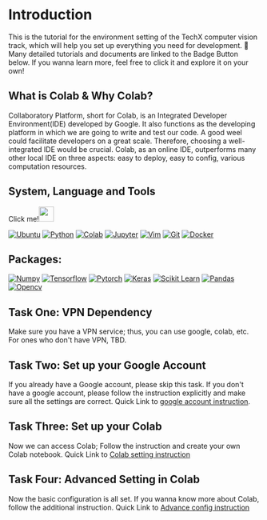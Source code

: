 # Introduction

This is the tutorial for the environment setting of the TechX computer vision track, which will help you set up everything you need for development. 👾Many detailed tutorials and documents are linked to the Badge Button below. If you wanna learn more, feel free to click it and explore it on your own! 

## What is Colab & Why Colab?
Collaboratory Platform, short for Colab, is an Integrated Developer Environment(IDE) developed by Google. It also functions as the developing platform in which we are going to write and test our code. A good weel could facilitate developers on a great scale. Therefore, choosing a well-integrated IDE would be crucial. Colab, as an online IDE, outperforms many other local IDE on three aspects: easy to deploy, easy to config, various computation resources.

## System, Language and Tools
Click me!<a href="https://www.gautamkrishnar.com/"><img src="https://media.giphy.com/media/hvRJCLFzcasrR4ia7z/giphy.gif" width="30px"></a>

[![Ubuntu](https://img.shields.io/badge/Ubuntu-E95420?style=for-the-badge&logo=ubuntu&logoColor=white)](https://ubuntu.com/tutorials)
[![Python](https://img.shields.io/badge/Python-3776AB?style=for-the-badge&logo=python&logoColor=white)](https://docs.python.org/3/tutorial/)
[![Colab](https://img.shields.io/badge/Colab-F9AB00?style=for-the-badge&logo=googlecolab&color=525252)](https://colab.research.google.com/notebooks/intro.ipynb)
[![Jupyter](https://img.shields.io/badge/Jupyter-F37626.svg?&style=for-the-badge&logo=Jupyter&logoColor=white)](https://jupyter.org/)
[![Vim](https://img.shields.io/badge/VIM-%2311AB00.svg?&style=for-the-badge&logo=vim&logoColor=white)](https://www.openvim.com/)
[![Git](https://img.shields.io/badge/Git-F05032?style=for-the-badge&logo=git&logoColor=white)](https://git-scm.com/docs/gittutorial)
[![Docker](https://img.shields.io/badge/Docker-2CA5E0?style=for-the-badge&logo=docker&logoColor=white)](https://docs.docker.com/)

## Packages:

[![Numpy](https://img.shields.io/badge/Numpy-777BB4?style=for-the-badge&logo=numpy&logoColor=white)](https://numpy.org/doc/stable/user/quickstart.html)
[![Tensorflow](https://img.shields.io/badge/TensorFlow-FF6F00?style=for-the-badge&logo=TensorFlow&logoColor=white)](https://www.tensorflow.org/tutorials)
[![Pytorch](https://img.shields.io/badge/PyTorch-EE4C2C?style=for-the-badge&logo=PyTorch&logoColor=white)](https://pytorch.org/tutorials/)
[![Keras](https://img.shields.io/badge/Keras-D00000?style=for-the-badge&logo=Keras&logoColor=white)](https://keras.io/guides/)
[![Scikit Learn](https://img.shields.io/badge/scikit_learn-F7931E?style=for-the-badge&logo=scikit-learn&logoColor=white)](https://scikit-learn.org/stable/tutorial/index.html)
[![Pandas](https://img.shields.io/badge/Pandas-2C2D72?style=for-the-badge&logo=pandas&logoColor=white)](https://pandas.pydata.org/docs/user_guide/index.html#user-guide)
[![Opencv](https://img.shields.io/badge/OpenCV-27338e?style=for-the-badge&logo=OpenCV&logoColor=white)](https://docs.opencv.org/4.5.2/d9/df8/tutorial_root.html)

## Task One: VPN Dependency

Make sure you have a VPN service; thus, you can use google, colab, etc. For ones who don't have VPN, TBD.

## Task Two: Set up your Google Account

If you already have a Google account, please skip this task. If you don't have a google account, please follow the instruction explicitly and make sure all the settings are correct. Quick Link to [google account instruction](https://github.com/techx-cv/Environment_Tutorial/blob/main/instructions/Google%20Account%20Registration.pdf).

## Task Three: Set up your Colab

Now we can access Colab; Follow the instruction and create your own Colab notebook. Quick Link to [Colab setting instruction](https://github.com/techx-cv/Environment_Tutorial/blob/main/instructions/Google%20Colab%20Instruction.pdf)

## Task Four: Advanced Setting in Colab

Now the basic configuration is all set. If you wanna know more about Colab, follow the additional instruction. Quick Link to [Advance config instruction](https://github.com/techx-cv/Environment_Tutorial/blob/main/instructions/Colab%20Advanced%20Setting%20Instruction.pdf)
